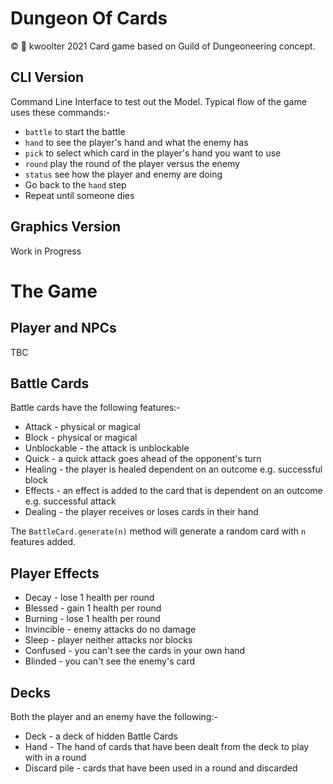 # Dungeon Of Cards
:copyright: :monkey: kwoolter 2021
Card game based on Guild of Dungeoneering concept.

## CLI Version
Command Line Interface to test out the Model.
Typical flow of the game uses these commands:-
* `battle` to start the battle
* `hand` to see the player's hand and what the enemy has
* `pick` to select which card in the player's hand you want to use
* `round` play the round of the player versus the enemy
* `status` see how the player and enemy are doing
* Go back to the `hand` step
* Repeat until someone dies

## Graphics Version
Work in Progress

# The Game
## Player and NPCs
TBC

## Battle Cards
Battle cards have the following features:-
* Attack - physical or magical
* Block -  physical or magical
* Unblockable - the attack is unblockable
* Quick - a quick attack goes ahead of the opponent's turn
* Healing - the player is healed dependent on an outcome e.g. successful block
* Effects - an effect is added to the card that is dependent on an outcome e.g. successful attack
* Dealing - the player receives or loses cards in their hand

The `BattleCard.generate(n)` method will generate a random card with `n` features added.

## Player Effects
* Decay - lose 1 health per round
* Blessed - gain 1 health per round
* Burning - lose 1 health per round
* Invincible - enemy attacks do no damage
* Sleep - player neither attacks nor blocks
* Confused - you can't see the cards in your own hand
* Blinded - you can't see the enemy's card

## Decks
Both the player and an enemy have the following:-
* Deck - a deck of hidden Battle Cards
* Hand - The hand of cards that have been dealt from the deck to play with in a round
* Discard pile - cards that have been used in a round and discarded

